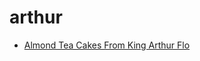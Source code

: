 # arthur

 * [Almond Tea Cakes From King Arthur Flo](index/a/almond-tea-cakes-from-king-arthur-flo.json)
